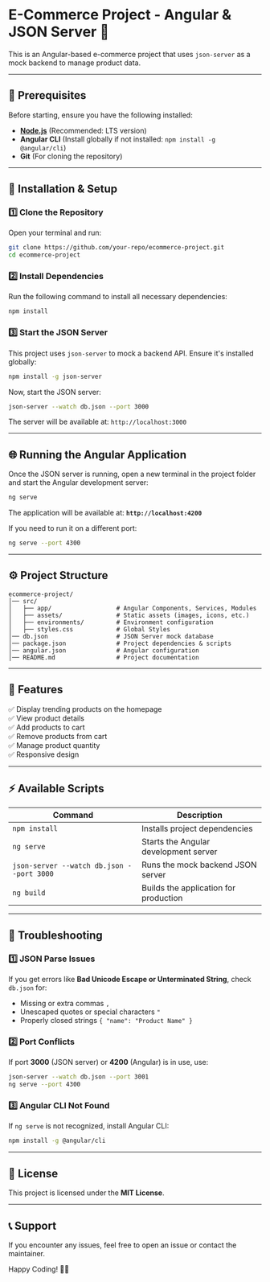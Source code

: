 # **E-Commerce Project - Angular & JSON Server** 🛒

This is an Angular-based e-commerce project that uses `json-server` as a mock backend to manage product data.

---

## **📌 Prerequisites**
Before starting, ensure you have the following installed:

- **[Node.js](https://nodejs.org/)** (Recommended: LTS version)
- **Angular CLI** (Install globally if not installed: `npm install -g @angular/cli`)
- **Git** (For cloning the repository)

---

## **🚀 Installation & Setup**

### **1️⃣ Clone the Repository**
Open your terminal and run:

```sh
git clone https://github.com/your-repo/ecommerce-project.git
cd ecommerce-project
```

### **2️⃣ Install Dependencies**
Run the following command to install all necessary dependencies:

```sh
npm install
```

### **3️⃣ Start the JSON Server**
This project uses `json-server` to mock a backend API. Ensure it's installed globally:

```sh
npm install -g json-server
```

Now, start the JSON server:

```sh
json-server --watch db.json --port 3000
```

The server will be available at: `http://localhost:3000`

---

## **🌐 Running the Angular Application**
Once the JSON server is running, open a new terminal in the project folder and start the Angular development server:

```sh
ng serve
```

The application will be available at: **`http://localhost:4200`**

If you need to run it on a different port:

```sh
ng serve --port 4300
```

---

## **⚙️ Project Structure**
```
ecommerce-project/
│── src/
│   ├── app/                  # Angular Components, Services, Modules
│   ├── assets/               # Static assets (images, icons, etc.)
│   ├── environments/         # Environment configuration
│   ├── styles.css            # Global Styles
│── db.json                   # JSON Server mock database
│── package.json              # Project dependencies & scripts
│── angular.json              # Angular configuration
│── README.md                 # Project documentation
```

---

## **📜 Features**
✅ Display trending products on the homepage  
✅ View product details  
✅ Add products to cart  
✅ Remove products from cart  
✅ Manage product quantity  
✅ Responsive design  

---

## **⚡ Available Scripts**
| Command | Description |
|---------|-------------|
| `npm install` | Installs project dependencies |
| `ng serve` | Starts the Angular development server |
| `json-server --watch db.json --port 3000` | Runs the mock backend JSON server |
| `ng build` | Builds the application for production |

---

## **🐞 Troubleshooting**
### **1️⃣ JSON Parse Issues**
If you get errors like **Bad Unicode Escape or Unterminated String**, check `db.json` for:
- Missing or extra commas `,`
- Unescaped quotes or special characters `"`
- Properly closed strings `{ "name": "Product Name" }`

### **2️⃣ Port Conflicts**
If port **3000** (JSON server) or **4200** (Angular) is in use, use:

```sh
json-server --watch db.json --port 3001
ng serve --port 4300
```

### **3️⃣ Angular CLI Not Found**
If `ng serve` is not recognized, install Angular CLI:

```sh
npm install -g @angular/cli
```

---

## **📜 License**
This project is licensed under the **MIT License**.

---

## **📞 Support**
If you encounter any issues, feel free to open an issue or contact the maintainer.

Happy Coding! 🚀🎉
